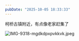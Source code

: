 ```yaml
---
pubDate: "2025-10-05 18:33:33"
---
```


柯桥古镇附近，有点像老家赶集了

![IMG-9318-mgdkdpxpvkkvk.jpeg](https://cdn.jsdelivr.net/gh/SUNSIR007/picx-images-hosting@master/images/2025/10/IMG-9318-mgdkdpxpvkkvk.jpeg)
